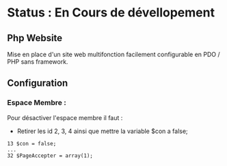 # Status : En Cours de dévellopement

## Php Website
Mise en place d'un site web multifonction facilement configurable en PDO / PHP sans framework.

## Configuration
### Espace Membre :
Pour désactiver l'espace membre il faut :
- Retirer les id 2, 3, 4 ainsi que mettre la variable $con a false;
```
13 $con = false;
...
32 $PageAccepter = array(1);
```